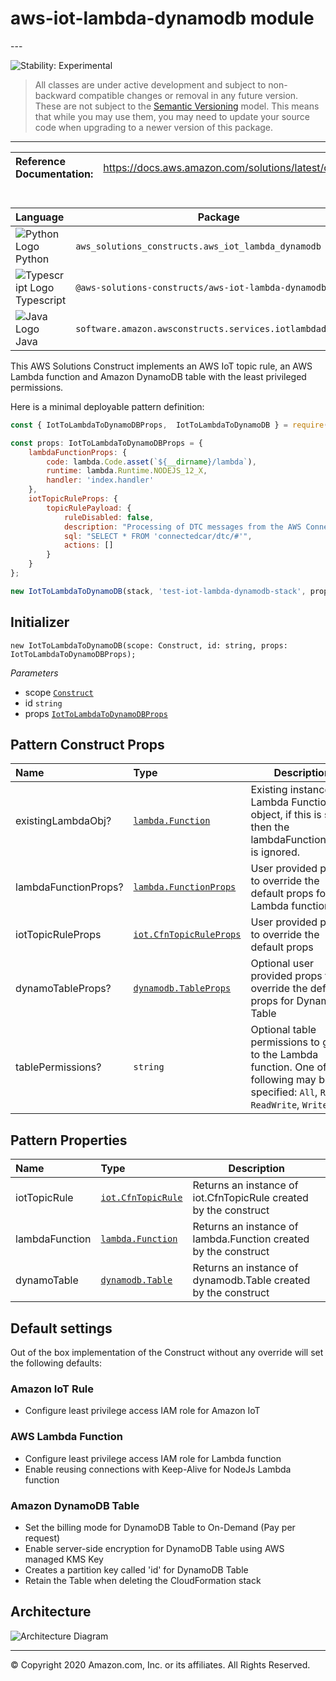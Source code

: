 # aws-iot-lambda-dynamodb module

<!--BEGIN STABILITY BANNER-->---


![Stability: Experimental](https://img.shields.io/badge/stability-Experimental-important.svg?style=for-the-badge)

> All classes are under active development and subject to non-backward compatible changes or removal in any
> future version. These are not subject to the [Semantic Versioning](https://semver.org/) model.
> This means that while you may use them, you may need to update your source code when upgrading to a newer version of this package.

---
<!--END STABILITY BANNER-->

| **Reference Documentation**:| <span style="font-weight: normal">https://docs.aws.amazon.com/solutions/latest/constructs/</span>|
|:-------------|:-------------|

<div style="height:8px"></div>

| **Language**     | **Package**        |
|:-------------|-----------------|
|![Python Logo](https://docs.aws.amazon.com/cdk/api/latest/img/python32.png) Python|`aws_solutions_constructs.aws_iot_lambda_dynamodb`|
|![Typescript Logo](https://docs.aws.amazon.com/cdk/api/latest/img/typescript32.png) Typescript|`@aws-solutions-constructs/aws-iot-lambda-dynamodb`|
|![Java Logo](https://docs.aws.amazon.com/cdk/api/latest/img/java32.png) Java|`software.amazon.awsconstructs.services.iotlambdadynamodb`|

This AWS Solutions Construct implements an AWS IoT topic rule, an AWS Lambda function and Amazon DynamoDB table with the least privileged permissions.

Here is a minimal deployable pattern definition:

```javascript
const { IotToLambdaToDynamoDBProps,  IotToLambdaToDynamoDB } = require('@aws-solutions-constructs/aws-iot-lambda-dynamodb');

const props: IotToLambdaToDynamoDBProps = {
    lambdaFunctionProps: {
        code: lambda.Code.asset(`${__dirname}/lambda`),
        runtime: lambda.Runtime.NODEJS_12_X,
        handler: 'index.handler'
    },
    iotTopicRuleProps: {
        topicRulePayload: {
            ruleDisabled: false,
            description: "Processing of DTC messages from the AWS Connected Vehicle Solution.",
            sql: "SELECT * FROM 'connectedcar/dtc/#'",
            actions: []
        }
    }
};

new IotToLambdaToDynamoDB(stack, 'test-iot-lambda-dynamodb-stack', props);

```

## Initializer

```text
new IotToLambdaToDynamoDB(scope: Construct, id: string, props: IotToLambdaToDynamoDBProps);
```

*Parameters*

* scope [`Construct`](https://docs.aws.amazon.com/cdk/api/latest/docs/@aws-cdk_core.Construct.html)
* id `string`
* props [`IotToLambdaToDynamoDBProps`](#pattern-construct-props)

## Pattern Construct Props

| **Name**     | **Type**        | **Description** |
|:-------------|:----------------|-----------------|
|existingLambdaObj?|[`lambda.Function`](https://docs.aws.amazon.com/cdk/api/latest/docs/@aws-cdk_aws-lambda.Function.html)|Existing instance of Lambda Function object, if this is set then the lambdaFunctionProps is ignored.|
|lambdaFunctionProps?|[`lambda.FunctionProps`](https://docs.aws.amazon.com/cdk/api/latest/docs/@aws-cdk_aws-lambda.FunctionProps.html)|User provided props to override the default props for the Lambda function.|
|iotTopicRuleProps|[`iot.CfnTopicRuleProps`](https://docs.aws.amazon.com/cdk/api/latest/docs/@aws-cdk_aws-iot.CfnTopicRuleProps.html)|User provided props to override the default props|
|dynamoTableProps?|[`dynamodb.TableProps`](https://docs.aws.amazon.com/cdk/api/latest/docs/@aws-cdk_aws-dynamodb.TableProps.html)|Optional user provided props to override the default props for DynamoDB Table|
|tablePermissions?|`string`|Optional table permissions to grant to the Lambda function. One of the following may be specified: `All`, `Read`, `ReadWrite`, `Write`.|

## Pattern Properties

| **Name**     | **Type**        | **Description** |
|:-------------|:----------------|-----------------|
|iotTopicRule|[`iot.CfnTopicRule`](https://docs.aws.amazon.com/cdk/api/latest/docs/@aws-cdk_aws-iot.CfnTopicRule.html)|Returns an instance of iot.CfnTopicRule created by the construct|
|lambdaFunction|[`lambda.Function`](https://docs.aws.amazon.com/cdk/api/latest/docs/@aws-cdk_aws-lambda.Function.html)|Returns an instance of lambda.Function created by the construct|
|dynamoTable|[`dynamodb.Table`](https://docs.aws.amazon.com/cdk/api/latest/docs/@aws-cdk_aws-dynamodb.Table.html)|Returns an instance of dynamodb.Table created by the construct|

## Default settings

Out of the box implementation of the Construct without any override will set the following defaults:

### Amazon IoT Rule

* Configure least privilege access IAM role for Amazon IoT

### AWS Lambda Function

* Configure least privilege access IAM role for Lambda function
* Enable reusing connections with Keep-Alive for NodeJs Lambda function

### Amazon DynamoDB Table

* Set the billing mode for DynamoDB Table to On-Demand (Pay per request)
* Enable server-side encryption for DynamoDB Table using AWS managed KMS Key
* Creates a partition key called 'id' for DynamoDB Table
* Retain the Table when deleting the CloudFormation stack

## Architecture

![Architecture Diagram](architecture.png)

---


© Copyright 2020 Amazon.com, Inc. or its affiliates. All Rights Reserved.
